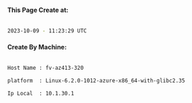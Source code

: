 
   
#### This Page Create at:

```bash

2023-10-09 - 11:23:29 UTC

```

#### Create By Machine:

```bash

Host Name : fv-az413-320

platform  : Linux-6.2.0-1012-azure-x86_64-with-glibc2.35

Ip Local  : 10.1.30.1

```

